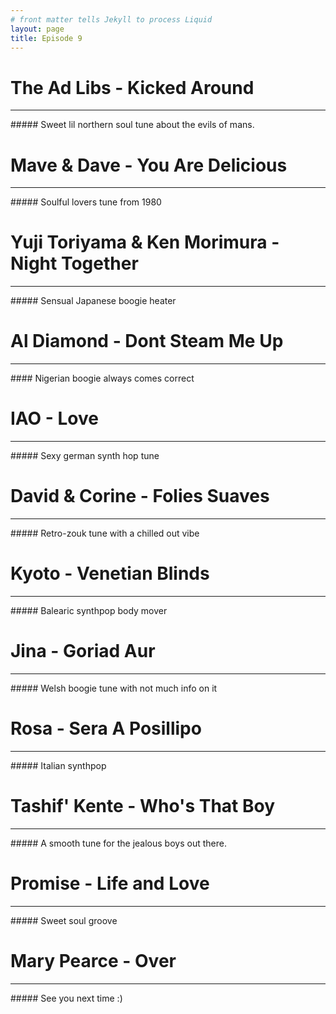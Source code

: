 ```yaml
---
# front matter tells Jekyll to process Liquid
layout: page
title: Episode 9
---
```


# The Ad Libs - Kicked Around
<hr>
##### Sweet lil northern soul tune about the evils of mans.

# Mave & Dave - You Are Delicious
<hr>
##### Soulful lovers tune from 1980

#  Yuji Toriyama & Ken Morimura - Night Together 
<hr>
##### Sensual Japanese boogie heater

# Al Diamond - Dont Steam Me Up
<hr>
#### Nigerian boogie always comes correct

# IAO - Love
<hr>
##### Sexy german synth hop tune

# David & Corine - Folies Suaves
<hr>
##### Retro-zouk tune with a chilled out vibe

# Kyoto - Venetian Blinds
<hr>
##### Balearic synthpop body mover

# Jina - Goriad Aur
<hr>
##### Welsh boogie tune with not much info on it

# Rosa - Sera A Posillipo
<hr>
##### Italian synthpop 

# Tashif' Kente - Who's That Boy
<hr>
##### A smooth tune for the jealous boys out there.

# Promise - Life and Love
<hr>
##### Sweet soul groove

# Mary Pearce - Over
<hr>
##### See you next time :)